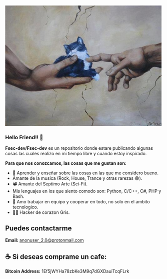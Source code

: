 ![image](https://github.com/Fsec-dev/Fsec-dev/blob/master/1554056012646.jpg)

### Hello Friend!! 👋

**Fsec-dev/Fsec-dev** es un repositorio donde estare publicando algunas cosas las cuales realizo en 
mi tiempo libre y cuando estoy inspirado.

**Para que nos conozcamos, las cosas que me gustan son:**

- 🔭 Aprender y enseñar sobre las cosas en las que me considero bueno.
- Amante de la musica (Rock, House, Trance y otras rarezas 😄).
- 📽 Amante del Septimo Arte (Sci-Fi).
- Mis lenguajes en los que siento comodo son: Python, C/C++, C#, PHP y Bash.
- 👯 Amo trabajar en equipo y cooperar en todo, no solo en el ambito tecnologico.
- 🕵️‍♀️ Hacker de corazon Gris.

## Puedes contactarme
**Email:** anonuser_2.0@protonmail.com

## ☕ Si deseas comprame un cafe:

**Bitcoin Address:** 1Ef5jWYHa78zbKe3M9q7dGXDauiTcqFLrk
<!--
- 🔭 I’m currently working on ...
- 🌱 I’m currently learning ...
- 👯 I’m looking to collaborate on ...
- 🤔 I’m looking for help with ...
- 💬 Ask me about ...
- 📫 How to reach me: ...
- 😄 Pronouns: ...
- ⚡ Fun fact: ...
-->

